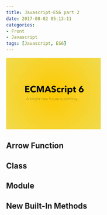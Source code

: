 ```yaml
---
title: Javascript-ES6 part 2
date: 2017-08-02 05:13:11
categories:
- Front
- Javascript
tags: [Javascript, ES6]
---
```


![ECMAScript 6](/images/js/es6/es6.jpeg "ES6")

## Arrow Function 



## Class 


## Module
 

## New Built-In Methods 